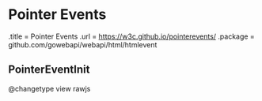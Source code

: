 # Pointer Events

.title = Pointer Events
.url = <https://w3c.github.io/pointerevents/>
.package = github.com/gowebapi/webapi/html/htmlevent

## PointerEventInit

@changetype view rawjs
